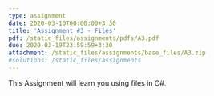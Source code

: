 ```yaml
---
type: assignment
date: 2020-03-10T00:00:00+3:30 
title: 'Assignment #3 - Files'
pdf: /static_files/assignments/pdfs/A3.pdf
due: 2020-03-19T23:59:59+3:30
attachment: /static_files/assignments/base_files/A3.zip
#solutions: /static_files/assignments
---
```

This Assignment will learn you using files in C#.